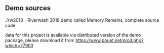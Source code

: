 ## Demo sources

./rw2018 - Riverwash 2018 demo called Memory Remains, complete source code

data for this project is available via distributed version of the demo package,
please download it from https://www.pouet.net/prod.php?which=77903

